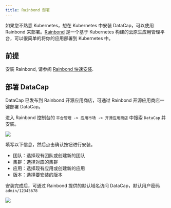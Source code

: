 ```yaml
---
title: Rainbond 部署
---
```


如果您不熟悉 Kubernetes，想在 Kubernetes 中安装 DataCap，可以使用 Rainbond 来部署。[Rainbond](https://www.rainbond.com/) 是一个基于 Kubernetes 构建的云原生应用管理平台，可以很简单的将你的应用部署到 Kubernetes 中。

## 前提

安装 Rainbond, 请参阅 [Rainbond 快速安装](https://rainbond.com/docs/quick-start/quick-install).

## 部署 DataCap

DataCap 已发布到 Rainbond 开源应用商店，可通过 Rainbond 开源应用商店一键部署 DataCap。

进入 Rainbond 控制台的 `平台管理 -> 应用市场 -> 开源应用商店` 中搜索 `DataCap` 并安装。

![](https://static.goodrain.com/wechat/datacap/1.png)

填写以下信息，然后点击确认按钮进行安装。

- 团队：选择现有团队或创建新的团队
- 集群：选择对应的集群
- 应用：选择现有应用或创建新的应用
- 版本：选择要安装的版本

安装完成后，可通过 Rainbond 提供的默认域名访问 DataCap，默认用户密码 `admin/12345678`

![](https://static.goodrain.com/wechat/datacap/topology.png)